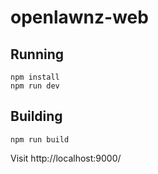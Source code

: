 # openlawnz-web

## Running

	npm install
	npm run dev

## Building

	npm run build

Visit http://localhost:9000/
